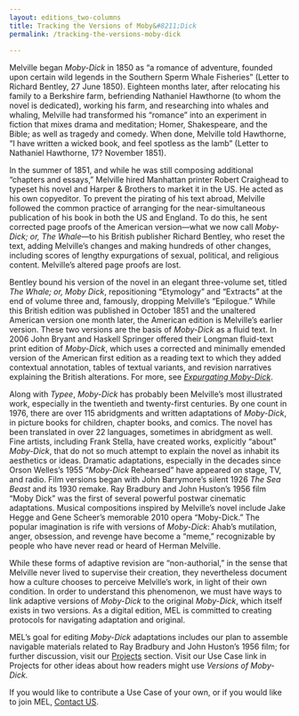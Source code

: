 ```yaml
---
layout: editions_two-columns
title: Tracking the Versions of Moby&#8211;Dick
permalink: /tracking-the-versions-moby-dick
 
---
```


Melville began  _Moby-Dick_  in 1850 as “a romance of adventure, founded upon certain wild legends in the Southern Sperm Whale Fisheries” (Letter to Richard Bentley, 27 June 1850). Eighteen months later, after relocating his family to a Berkshire farm, befriending Nathaniel Hawthorne (to whom the novel is dedicated), working his farm, and researching into whales and whaling, Melville had transformed his “romance” into an experiment in fiction that mixes drama and meditation; Homer, Shakespeare, and the Bible; as well as tragedy and comedy. When done, Melville told Hawthorne, “I have written a wicked book, and feel spotless as the lamb” (Letter to Nathaniel Hawthorne, 17? November 1851).

In the summer of 1851, and while he was still composing additional “chapters and essays,” Melville hired Manhattan printer Robert Craighead to typeset his novel and Harper & Brothers to market it in the US. He acted as his own copyeditor. To prevent the pirating of his text abroad, Melville followed the common practice of arranging for the near-simultaneous publication of his book in both the US and England. To do this, he sent corrected page proofs of the American version—what we now call  _Moby-Dick; or, The Whale_—to his British publisher Richard Bentley, who reset the text, adding Melville’s changes and making hundreds of other changes, including scores of lengthy expurgations of sexual, political, and religious content. Melville’s altered page proofs are lost.

Bentley bound his version of the novel in an elegant three-volume set, titled  _The Whale; or, Moby Dick_, repositioning “Etymology” and “Extracts” at the end of volume three and, famously, dropping Melville’s “Epilogue.” While this British edition was published in October 1851 and the unaltered American version one month later, the American edition is Melville’s earlier version. These two versions are the basis of  _Moby-Dick_  as a fluid text. In 2006 John Bryant and Haskell Springer offered their Longman fluid-text print edition of  _Moby-Dick_, which uses a corrected and minimally emended version of the American first edition as a reading text to which they added contextual annotation, tables of textual variants, and revision narratives explaining the British alterations. For more, see  [_Expurgating Moby-Dick_](/expurgating-moby-dick.html).

Along with  _Typee_,  _Moby-Dick_  has probably been Melville’s most illustrated work, especially in the twentieth and twenty-first centuries. By one count in 1976, there are over 115 abridgments and written adaptations of  _Moby-Dick_, in picture books for children, chapter books, and comics. The novel has been translated in over 22 languages, sometimes in abridgment as well. Fine artists, including Frank Stella, have created works, explicitly “about”  _Moby-Dick_, that do not so much attempt to explain the novel as inhabit its aesthetics or ideas. Dramatic adaptations, especially in the decades since Orson Welles’s 1955 “_Moby-Dick_  Rehearsed” have appeared on stage, TV, and radio. Film versions began with John Barrymore’s silent 1926  _The Sea Beast_  and its 1930 remake. Ray Bradbury and John Huston’s 1956 film “Moby Dick” was the first of several powerful postwar cinematic adaptations. Musical compositions inspired by Melville’s novel include Jake Hegge and Gene Scheer’s memorable 2010 opera “Moby-Dick.” The popular imagination is rife with versions of  _Moby-Dick_: Ahab’s mutilation, anger, obsession, and revenge have become a “meme,” recognizable by people who have never read or heard of Herman Melville.

While these forms of adaptive revision are “non-authorial,” in the sense that Melville never lived to supervise their creation, they nevertheless document how a culture chooses to perceive Melville’s work, in light of their own condition. In order to understand this phenomenon, we must have ways to link adaptive versions of  _Moby-Dick_  to the original  _Moby-Dick_, which itself exists in two versions. As a digital edition, MEL is committed to creating protocols for navigating adaptation and original.

MEL’s goal for editing  _Moby-Dick_  adaptations includes our plan to assemble navigable materials related to Ray Bradbury and John Huston’s 1956 film; for further discussion, visit our  [Projects](/projects.html)  section. Visit our Use Case link in Projects for other ideas about how readers might use _Versions of Moby-Dick._

If you would like to contribute a Use Case of your own, or if you would like to join MEL, [Contact US](mailto:John.L.Bryant@hofstra.edu).